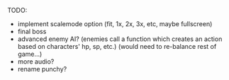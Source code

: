 TODO:

- implement scalemode option (fit, 1x, 2x, 3x, etc, maybe fullscreen)
- final boss
- advanced enemy AI? (enemies call a function which creates an action based on characters' hp, sp, etc.) (would need to re-balance rest of game...)
- more audio?
- rename punchy?